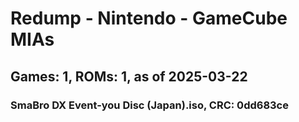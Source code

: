 # Redump - Nintendo - GameCube MIAs
## Games: 1, ROMs: 1, as of 2025-03-22

### SmaBro DX Event-you Disc (Japan).iso, CRC: 0dd683ce
